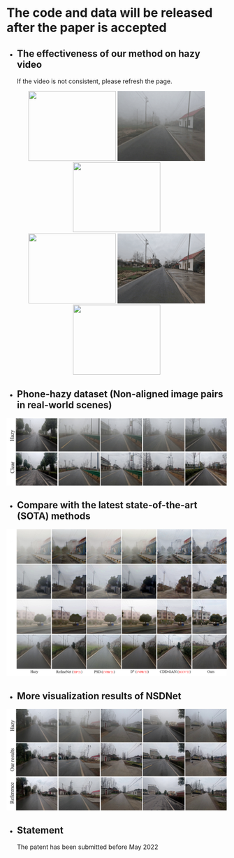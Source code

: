 # The code and data will be released after the paper is accepted

* ## The effectiveness of our method on hazy video
    If the video is not consistent, please refresh the page.
<p align="center">
<img src='https://github.com/hello2377/NSDNet/blob/main/Figs/video_hazy1.gif' width='200' height='160'>    <img src='https://github.com/hello2377/NSDNet/blob/main/Figs/video_hazy2.gif' width='200' height='160'>    <img src='https://github.com/hello2377/NSDNet/blob/main/Figs/video_hazy3.gif' width='200' height='160'><br><img src='https://github.com/hello2377/NSDNet/blob/main/Figs/video_hazy_dehazing1.gif' width='200' height='160'>    <img src='https://github.com/hello2377/NSDNet/blob/main/Figs/video_hazy_dehazing2.gif' width='200' height='160'>    <img src='https://github.com/hello2377/NSDNet/blob/main/Figs/video_hazy_dehazing3.gif' width='200' height='160'>
</p>

* ## Phone-hazy dataset (Non-aligned image pairs in real-world scenes)
![image](https://github.com/hello2377/NSDNet/blob/main/Figs/Non-aligned_image_pairs.png)

* ## Compare with the latest state-of-the-art (SOTA) methods
![image](https://github.com/hello2377/NSDNet/blob/main/Figs/Comparison_of_results.png)

* ## More visualization results of NSDNet
![image](https://github.com/hello2377/NSDNet/blob/main/Figs/More_results.png)

* ## Statement
    The patent has been submitted before May 2022
